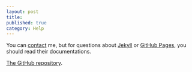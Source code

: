 ```yaml
---
layout: post
title: 
published: true
category: Help
---
```


You can [contact](mailto:nealith@neaworld.fr) me, but for questions about [Jekyll](https://jekyllrb.com/) or [GitHub Pages](https://help.github.com/categories/customizing-github-pages/), you should read their documentations.

[The GitHub repository](https://github.com/nealith/Penguin).